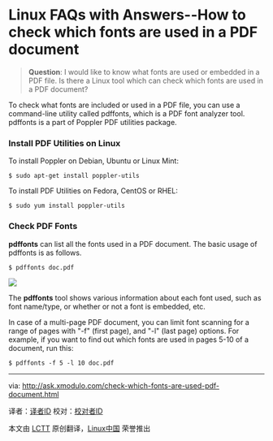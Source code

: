 Linux FAQs with Answers--How to check which fonts are used in a PDF document
================================================================================
> **Question**: I would like to know what fonts are used or embedded in a PDF file. Is there a Linux tool which can check which fonts are used in a PDF document? 

To check what fonts are included or used in a PDF file, you can use a command-line utility called pdffonts, which is a PDF font analyzer tool. pdffonts is a part of Poppler PDF utilities package.

### Install PDF Utilities on Linux ###

To install Poppler on Debian, Ubuntu or Linux Mint:

    $ sudo apt-get install poppler-utils

To install PDF Utilities on Fedora, CentOS or RHEL:

    $ sudo yum install poppler-utils

### Check PDF Fonts ###

**pdffonts** can list all the fonts used in a PDF document. The basic usage of pdffonts is as follows.

    $ pdffonts doc.pdf

![](https://farm6.staticflickr.com/5592/14527744387_f8bb671955_z.jpg)

The **pdffonts** tool shows various information about each font used, such as font name/type, or whether or not a font is embedded, etc.

In case of a multi-page PDF document, you can limit font scanning for a range of pages with "-f" (first page), and "-l" (last page) options. For example, if you want to find out which fonts are used in pages 5-10 of a document, run this:

    $ pdffonts -f 5 -l 10 doc.pdf 

--------------------------------------------------------------------------------

via: http://ask.xmodulo.com/check-which-fonts-are-used-pdf-document.html

译者：[译者ID](https://github.com/译者ID)
校对：[校对者ID](https://github.com/校对者ID)

本文由 [LCTT](https://github.com/LCTT/TranslateProject) 原创翻译，[Linux中国](http://linux.cn/) 荣誉推出